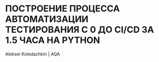 # ПОСТРОЕНИЕ ПРОЦЕССА АВТОМАТИЗАЦИИ ТЕСТИРОВАНИЯ С 0 ДО CI/CD ЗА 1.5 ЧАСА НА PYTHON

Aleksei Koledachkin | AQA

